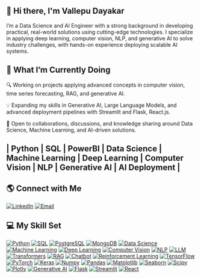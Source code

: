 ## 👋 Hi there, I'm Vallepu Dayakar

I’m a Data Science and AI Engineer with a strong background in developing practical, real-world solutions using cutting-edge technologies. I specialize in applying deep learning, computer vision, NLP, and generative AI to solve industry challenges, with hands-on experience deploying scalable AI systems.

## 🚀 What I’m Currently Doing
🔍 Working on projects applying advanced concepts in computer vision, time series forecasting, RAG, and generative AI.

💡 Expanding my skills in Generative AI, Large Language Models, and advanced deployment pipelines with Streamlit and Flask, React.js.

🤝 Open to collaborations, discussions, and knowledge sharing around Data Science, Machine Learning, and AI-driven solutions.


## **| Python | SQL | PowerBI | Data Science | Machine Learning | Deep Learning | Computer Vision | NLP | Generative AI | AI Deployment |**


## 🌎 Connect with Me  


[![LinkedIn](https://img.shields.io/badge/LinkedIn-blue?logo=linkedin&logoColor=white)](https://www.linkedin.com/in/dayakar-vallepu)       [![Email](https://img.shields.io/badge/Email-D14836?logo=gmail&logoColor=white)](mailto:dayavallepu@gmail.com)



## 💻 **My Skill Set**  


[![Python](https://img.shields.io/badge/Python-3776AB?logo=python&logoColor=white)](#)  [![SQL](https://img.shields.io/badge/SQL-4479A1?logo=sqlite&logoColor=white)](#)  [![PostgreSQL](https://img.shields.io/badge/PostgreSQL-336791?logo=postgresql&logoColor=white)](#)  [![MongoDB](https://img.shields.io/badge/MongoDB-47A248?logo=mongodb&logoColor=white)](#)  [![Data Science](https://img.shields.io/badge/Data%20Science-FF6F00?logo=databricks&logoColor=white)](#)  [![Machine Learning](https://img.shields.io/badge/Machine%20Learning-0A66C2?logo=scikit-learn&logoColor=white)](#)  [![Deep Learning](https://img.shields.io/badge/Deep%20Learning-FF4136?logo=tensorflow&logoColor=white)](#)  [![Computer Vision](https://img.shields.io/badge/Computer%20Vision-28A745?logo=opencv&logoColor=white)](#)  [![NLP](https://img.shields.io/badge/NLP-8E44AD?logo=openai&logoColor=white)](#)  [![LLM](https://img.shields.io/badge/LLM-FF69B4?logo=openai&logoColor=white)](#)  [![Transformers](https://img.shields.io/badge/Transformers-FFC300?logo=huggingface&logoColor=black)](#)  [![RAG](https://img.shields.io/badge/RAG-FF5733?logo=brain&logoColor=white)](#)  [![Chatbot](https://img.shields.io/badge/Chatbot-1DA1F2?logo=telegram&logoColor=white)](#)  [![Reinforcement Learning](https://img.shields.io/badge/Reinforcement%20Learning-FF4500?logo=unity&logoColor=white)](#)  [![TensorFlow](https://img.shields.io/badge/TensorFlow-FF6F00?logo=tensorflow&logoColor=white)](#)  [![PyTorch](https://img.shields.io/badge/PyTorch-EE4C2C?logo=pytorch&logoColor=white)](#)  [![Keras](https://img.shields.io/badge/Keras-D00000?logo=keras&logoColor=white)](#)  [![Numpy](https://img.shields.io/badge/Numpy-013243?logo=numpy&logoColor=white)](#)  [![Pandas](https://img.shields.io/badge/Pandas-150458?logo=pandas&logoColor=white)](#)  [![Matplotlib](https://img.shields.io/badge/Matplotlib-11557C?logo=python&logoColor=white)](#) [![Seaborn](https://img.shields.io/badge/Seaborn-76B900?logo=python&logoColor=white)](#) [![Scipy](https://img.shields.io/badge/Scipy-8CAAE6?logo=scipy&logoColor=white)](#)   [![Plotly](https://img.shields.io/badge/Plotly-3F4F75?logo=plotly&logoColor=white)](#)  [![Generative AI](https://img.shields.io/badge/Generative%20AI-FF1493?logo=meta&logoColor=white)](#)  [![Flask](https://img.shields.io/badge/Flask-000000?logo=flask&logoColor=white)](#)  [![Streamlit](https://img.shields.io/badge/Streamlit-FF4B4B?logo=streamlit&logoColor=white)](#)  [![React](https://img.shields.io/badge/React-61DAFB?logo=react&logoColor=black)](#) 
 
